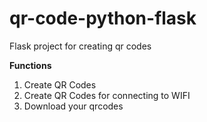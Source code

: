 # qr-code-python-flask

Flask project for creating qr codes

**Functions**
1. Create QR Codes
2. Create QR Codes for connecting to WIFI
3. Download your qrcodes
